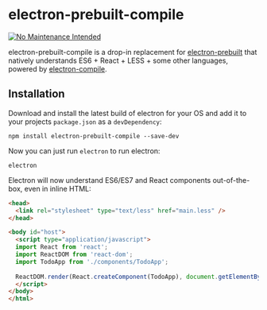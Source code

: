 # electron-prebuilt-compile

[![No Maintenance Intended](http://unmaintained.tech/badge.svg)](http://unmaintained.tech/)

electron-prebuilt-compile is a drop-in replacement for [electron-prebuilt](https://github.com/mafintosh/electron-prebuilt) that natively understands ES6 + React + LESS + some other languages, powered by [electron-compile](https://github.com/electronjs/electron-compile).

## Installation

Download and install the latest build of electron for your OS and add it to your projects `package.json` as a `devDependency`:

```
npm install electron-prebuilt-compile --save-dev
```

Now you can just run `electron` to run electron:

```
electron
```

Electron will now understand ES6/ES7 and React components out-of-the-box, even in inline HTML:

```html
<head>
  <link rel="stylesheet" type="text/less" href="main.less" />
</head>

<body id="host">
  <script type="application/javascript">
  import React from 'react';
  import ReactDOM from 'react-dom';
  import TodoApp from './components/TodoApp';
  
  ReactDOM.render(React.createComponent(TodoApp), document.getElementById('host'));
  </script>
</body>
</html>
```
